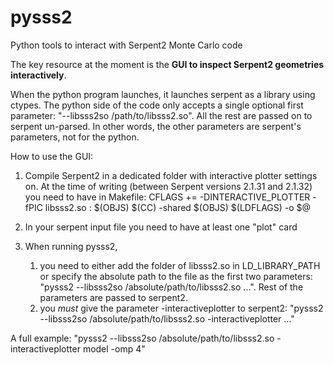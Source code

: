 # pysss2
Python tools to interact with Serpent2 Monte Carlo code




The key resource at the moment is the **GUI to inspect Serpent2 geometries interactively**.

When the python program launches, it launches serpent as a library using ctypes. 
The python side of the code only accepts a single optional  first parameter:  "--libsss2so /path/to/libsss2.so". All the rest are passed on to serpent un-parsed. In other words, the other parameters are serpent's parameters, not for the python.

How to use the GUI:

1. Compile Serpent2 in a dedicated folder with interactive plotter settings on. At the time of writing (between Serpent versions 2.1.31 and 2.1.32) you need to have in Makefile:
   CFLAGS  += -DINTERACTIVE_PLOTTER -fPIC
   libsss2.so : $(OBJS)
           $(CC) -shared $(OBJS) $(LDFLAGS) -o $@

2. In your serpent input file you need to have at least one "plot" card

3. When running pysss2, 
   1. you need to either add the folder of libsss2.so in LD_LIBRARY_PATH or specify the absolute path to the file as the first two parameters: "pysss2 --libsss2so /absolute/path/to/libsss2.so ...". Rest of the parameters are passed to serpent2.
   2. you *must* give the parameter -interactiveplotter to serpent2: "pysss2 --libsss2so /absolute/path/to/libsss2.so -interactiveplotter ..."

A full example:  "pysss2 --libsss2so /absolute/path/to/libsss2.so -interactiveplotter model -omp 4"
